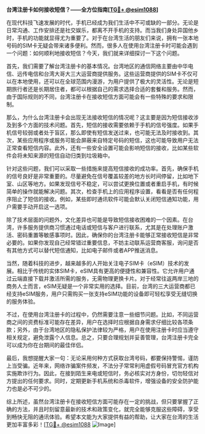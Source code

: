 **台湾注册卡如何接收短信？——全方位指南[[TG💪+ @esim1088](https://t.me/s/esim1088)]**

在现代科技飞速发展的时代，手机已经成为我们生活中不可或缺的一部分。无论是日常沟通、工作安排还是社交娱乐，都离不开手机的支持。而当我们身处异国他乡时，手机的功能就显得尤为重要了。对于在台湾生活的朋友们来说，拥有一张本地号码的SIM卡无疑会带来诸多便利。然而，很多人在使用台湾注册卡时可能会遇到一个问题：如何顺利地接收短信？今天，我们就来详细探讨一下这个问题。

首先，我们需要了解台湾注册卡的基本情况。台湾地区的通信网络主要由中华电信、远传电信和台湾大哥大三大运营商提供服务。这些运营商提供的SIM卡不仅可以在本地使用，还可以在全球范围内漫游，为用户提供了极大的灵活性。无论是短期旅行者还是长期居住者，都可以根据自己的需求选择合适的套餐和服务。然而，由于国际规则的不同，台湾注册卡在接收短信方面可能会有一些特殊的要求和限制。

那么，为什么台湾注册卡会出现无法接收短信的情况呢？这主要是因为短信接收涉及到多个方面的技术问题。首先，短信的接收需要依赖于手机的信号强度。如果手机信号较弱或者处于盲区，那么即使有短信发送过来，也可能无法及时接收到。其次，某些应用程序或服务可能会屏蔽来自特定号码的短信，这也可能导致用户无法正常查看短信内容。此外，还有一些安全设置可能会影响短信的接收，比如某些软件会将未知来源的短信自动归类到垃圾箱中。

针对这些问题，我们可以采取一些措施来提高短信接收的成功率。首先，确保手机的信号良好是非常重要的。尽量避免在信号覆盖较差的地方长时间停留，比如地下室、山区等地方。如果发现信号不稳定，可以尝试更换位置或者重启手机，有时候简单的操作就能解决问题。其次，检查手机上的应用程序设置，看看是否有任何程序阻止了短信的接收。例如，某些即时通讯软件可能会默认关闭短信通知功能，用户需要手动开启这一选项。

除了技术层面的问题外，文化差异也可能是导致短信接收困难的一个因素。在台湾，许多服务提供商习惯通过电话或短信与客户进行联系，尤其是在处理账户激活、密码重置等敏感事项时。因此，确保你的台湾注册卡能够正常接收短信是非常必要的。如果你发现自己经常错过重要信息，不妨主动联系运营商客服，询问是否有其他方式可以替代短信通知，比如电子邮件或者APP推送消息。

当然，随着科技的进步，越来越多的人开始关注电子SIM卡（eSIM）技术的发展。相比于传统的实体SIM卡，eSIM具有更高的便捷性和兼容性。它允许用户通过云端直接下载并激活所需的服务，无需物理更换卡片。对于经常往返两岸三地的商务人士而言，eSIM无疑是一个非常实用的选择。目前，台湾的三大运营商都已经支持eSIM服务，用户只需购买一张支持eSIM功能的设备即可轻松享受无缝切换的服务体验。

不过，在使用台湾注册卡的过程中，仍然需要注意一些细节问题。比如，不同运营商之间的资费标准可能存在差异，用户在选择时应根据自身需求仔细比较各项条款；另外，由于台湾地区的隐私保护法律较为严格，用户在使用注册卡时应当遵守相关规定，避免泄露个人信息。总之，只要合理规划并妥善管理，台湾注册卡完全可以成为你在台期间的最佳伴侣。

最后，我想提醒大家一句：无论采用何种方式获取台湾号码，都要保持警惕，谨防上当受骗。近年来，网络诈骗案件频发，不法分子常常利用虚假号码冒充官方机构实施欺诈行为。因此，在接到陌生来电或短信时，务必核实对方身份，切勿轻信对方提出的任何要求。同时，定期更新手机系统和杀毒软件，增强设备的安全防护能力也是必不可少的。

综上所述，虽然台湾注册卡在接收短信方面可能存在一定的挑战，但只要掌握了正确的方法，并且时刻留意最新的技术和政策变化，就完全能够克服这些障碍，享受到畅快无阻的通讯体验。希望本文能为大家提供有益的帮助，让大家在台湾的生活更加丰富多彩！[[TG💪+ @esim1088](https://t.me/s/esim1088) ![Image](https://i.postimg.cc/4NQfJmqS/Snipaste-2025-05-13-00-14-12.png)]